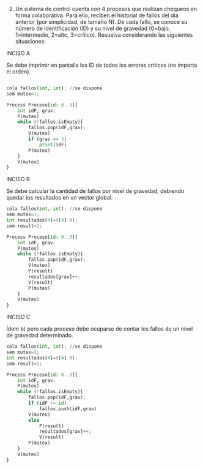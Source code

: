 
2. Un sistema de control cuenta con 4 procesos que realizan chequeos en forma
colaborativa. Para ello, reciben el historial de fallos del día anterior (por simplicidad, de
tamaño N). De cada fallo, se conoce su número de identificación (ID) y su nivel de
gravedad (0=bajo, 1=intermedio, 2=alto, 3=crítico). Resuelva considerando las siguientes
situaciones:

INCISO A 

Se debe imprimir en pantalla los ID de todos los errores críticos (no importa el
orden).

```Python

cola fallos(int, int); //se dispone
sem mutex=1;

Process Proceso[id: 0..3]{
	int idF, grav;
	P(mutex)
	while (!fallos.isEmpty){
		fallos.pop(idF,grav);
		V(mutex)
		if (grav == 3)
			print(idF)		
		P(mutex)
	}
	V(mutex)
}
```
INCISO B

Se debe calcular la cantidad de fallos por nivel de gravedad, debiendo quedar los resultados en un vector global.

```Python
cola fallos(int, int); //se dispone
sem mutex=1;
int resultados[4]=([4] 0);
sem result=1;

Process Proceso[id: 0..3]{
	int idF, grav;
	P(mutex)
	while (!fallos.isEmpty){
		fallos.pop(idF,grav);
		V(mutex)
		P(result)
		resultados[grav]++;		
		V(result)
		P(mutex)
	}
	V(mutex)
}
```
INCISO C

Ídem b) pero cada proceso debe ocuparse de contar los fallos de un nivel de
gravedad determinado.

```Python
cola fallos(int, int); //se dispone
sem mutex=1;
int resultados[4]=([4] 0);
sem result=1;

Process Proceso[id: 0..3]{
	int idF, grav;
	P(mutex)
	while (!fallos.isEmpty){
		fallos.pop(idF,grav);
		if (idF != id)
			fallos.push(idF,grav)
		V(mutex)
		else		
			P(result)
			resultados[grav]++;		
			V(result)
		P(mutex)
	}
	V(mutex)
}
```